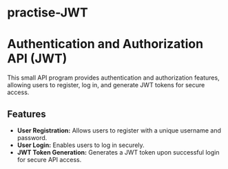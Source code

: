 # practise-JWT
# Authentication and Authorization API (JWT)
This small API program provides authentication and authorization features, allowing users to register, log in, and generate JWT tokens for secure access.

## Features

- **User Registration:** Allows users to register with a unique username and password.
- **User Login:** Enables users to log in securely.
- **JWT Token Generation:** Generates a JWT token upon successful login for secure API access.

  
